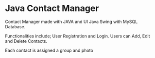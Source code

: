 # Java Contact Manager
Contact Manager made with JAVA and UI Java Swing with MySQL Database.

Functionalities include;
User Registration and Login.
Users can Add,  Edit and Delete Contacts.

Each contact is assigned a group and photo

